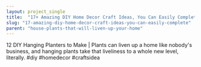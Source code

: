 ```yaml
---
layout: project_single
title:  "17+ Amazing DIY Home Decor Craft Ideas, You Can Easily Complete"
slug: "17-amazing-diy-home-decor-craft-ideas-you-can-easily-complete"
parent: "house-plants-that-will-liven-up-your-home"
---
```

12 DIY Hanging Planters to Make | Plants can liven up a home like nobody's business, and hanging plants take that liveliness to a whole new level, literally. #diy #homedecor #craftsidea